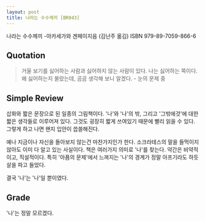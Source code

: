 ```yaml
---
layout: post
title: 나라는 수수께끼 [BR043]
---
```


나라는 수수께끼
-아카세가와 겐페이지음 (김난주 옮김)
ISBN 979-89-7059-866-6

## Quotation <i class="fa fa-quote-left" aria-hidden="true"></i>

>거울 보기를 싫어하는 사람과 싫어하지 않는 사람이 있다. 나는 싫어하는 쪽이다. 왜 싫어하는지 몰랐는데, 곰곰 생각해 보니 알겠다. - 눈의 문제 중

## Simple Review <i class="fa fa-comment" aria-hidden="true"></i>

<span class="drop">삽</span>화와 짧은 문장으로 된 일종의 그림책이다. '나'와 '나'의 밖, 그리고 '그밖에것'에 대한 짧은 생각들로 이루어져 있다. 그것도 굉장히 짧게 쓰여있기 때문에 빨리 읽을 수 있다. 그렇게 하고 나면 왠지 입안이 씁쓸해진다.

예나 지금이나 자신을 돌아보지 않는건 마찬가지인가 한다. 소크라테스의 말을 들먹이지 않아도 이미 다 알고 있는 사실이다. 책은 여러가지 의미로 '나'를 찾는다. 약간은 비약적이고, 직설적이다. 특히 '아픔의 문제'에서 느껴지는 '나'의 경계가 정말 아프기라도 하듯 살을 파고 들었다.

<span class="em">결국 '나'는 '나'일 뿐이였다.</span>

## Grade <i class="fa fa-paragraph" aria-hidden="true"></i>

<i class="fa fa-star" aria-hidden="true"></i>
<i class="fa fa-star" aria-hidden="true"></i>
<i class="fa fa-star" aria-hidden="true"></i>
<i class="fa fa-star-o" aria-hidden="true"></i>
<!-- <i class="fa fa-star-half-o" aria-hidden="true"></i> -->
<!-- <i class="fa fa-star-o" aria-hidden="true"></i> -->
<!--<i class="fa fa-star-o" aria-hidden="true"></i> -->
<i class="fa fa-star-o" aria-hidden="true"></i>

'나'는 정말 모르겠다.